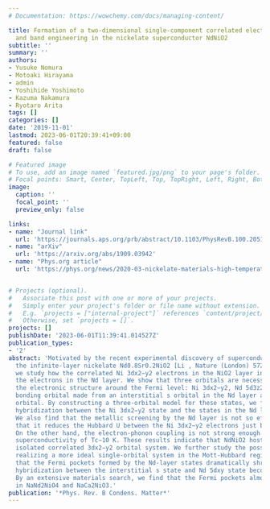```yaml
---
# Documentation: https://wowchemy.com/docs/managing-content/

title: Formation of a two-dimensional single-component correlated electron system
  and band engineering in the nickelate superconductor NdNiO2
subtitle: ''
summary: ''
authors:
- Yusuke Nomura
- Motoaki Hirayama
- admin
- Yoshihide Yoshimoto
- Kazuma Nakamura
- Ryotaro Arita
tags: []
categories: []
date: '2019-11-01'
lastmod: 2023-06-01T20:39:41+09:00
featured: false
draft: false

# Featured image
# To use, add an image named `featured.jpg/png` to your page's folder.
# Focal points: Smart, Center, TopLeft, Top, TopRight, Left, Right, BottomLeft, Bottom, BottomRight.
image:
  caption: ''
  focal_point: ''
  preview_only: false

links:
- name: "Journal link"
  url: 'https://journals.aps.org/prb/abstract/10.1103/PhysRevB.100.205138'
- name: "arXiv"
  url: 'https://arxiv.org/abs/1909.03942'
- name: "Phys.org article"
  url: 'https://phys.org/news/2020-03-nickelate-materials-high-temperature-superconductivity.html'


# Projects (optional).
#   Associate this post with one or more of your projects.
#   Simply enter your project's folder or file name without extension.
#   E.g. `projects = ["internal-project"]` references `content/project/deep-learning/index.md`.
#   Otherwise, set `projects = []`.
projects: []
publishDate: '2023-06-01T11:39:41.014527Z'
publication_types:
- '2'
abstract: 'Motivated by the recent experimental discovery of superconductivity in
  the infinite-layer nickelate Nd0.8Sr0.2NiO2 [Li , Nature (London) 572, 624 (2019)10.1038/s41586-019-1496-5],
  we study how the correlated Ni 3dx2−y2 electrons in the NiO2 layer interact with
  the electrons in the Nd layer. We show that three orbitals are necessary to represent
  the electronic structure around the Fermi level: Ni 3dx2−y2, Nd 5d3z2−r2, and a
  bonding orbital made from an interstitial s orbital in the Nd layer and the Nd 5dxy
  orbital. By constructing a three-orbital model for these states, we find that the
  hybridization between the Ni 3dx2−y2 state and the states in the Nd layer is tiny.
  We also find that the metallic screening by the Nd layer is not so effective in
  that it reduces the Hubbard U between the Ni 3dx2−y2 electrons just by 10%--20%.
  On the other hand, the electron-phonon coupling is not strong enough to mediate
  superconductivity of Tc∼10 K. These results indicate that NdNiO2 hosts an almost
  isolated correlated 3dx2−y2 orbital system. We further study the possibility of
  realizing a more ideal single-orbital system in the Mott-Hubbard regime. We find
  that the Fermi pockets formed by the Nd-layer states dramatically shrink when the
  hybridization between the interstitial s state and Nd 5dxy state becomes small.
  By an extensive materials search, we find that the Fermi pockets almost disappear
  in NaNd2NiO4 and NaCa2NiO3.'
publication: '*Phys. Rev. B Condens. Matter*'
---
```

